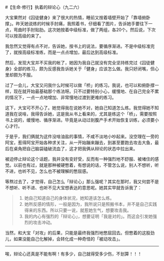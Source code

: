 #【生命⋅修行】执着的辩论心（九二六）

大宝果然对《囚徒健身》来了很大的热情，睡前又按着墙壁开始了「靠墙俯卧撑」。昨天她说练的时候手肘痛，我照着书，仔细看了图片，告诉她手要往下一点，弯曲时手肘贴肋。这次她按着中级标准，做了两组，各20个。然后说，下次可以按高级的来了。

我忽然又觉得有点不对，告诉她，按书上的说法，要循序渐进。不是中级标准完了，就按高级标准练，而是一点点增加，最后达到高级标准。

然后，发现大宝并不买我的帐了，她因为我自己就没有完全坚持练完过《囚徒健身》全部的练习，颇为反感我告诉她关于「健身」应该怎么做。我只好闭嘴，但心里却颇为不服。

过了一会儿，大宝又问我什么时候可以做「桥」的练习。我说，也可以和俯卧撑一样，现在就开始最基础那个练法呀。只不过要特别小心，缓慢地、在自己完全不累的情况下，一点一点地增加、非常慢地过渡到更难的练习。

这下，大宝可不开心了。她觉得我在说她不对，她自己知道怎么练。我觉得她不知道我在说啥，我得告诉她，这是我从书上看来的，尤其是练这个「桥」，需要按照书上说的，缓慢地、循序渐进。毕竟是从动过剖腹产手术开始恢复训练，必须要小心才行。

于是乎，我们俩就为这件没啥油盐的事情，不咸不淡地小吵起来。没空理在一旁的阿宝，惹得阿宝开始各种求关注，从一开始蹦来蹦去，到甚至要跑去攻击大鱼，最后在桌角把自己脑袋磕破流血了，这才把我俩从辩论的状态中拉出来。

被迫停止辩论这个话题，我并没有变好受，反而有一种强烈地不舒服、被堵住的感觉。以前也有过，就是那种被硬憋着，有想说的话，不管怎么说，别人不想听，听不进，也听不见，怎么也不被理解的憋屈感。

等熬过去了，才觉得，自己怎么「辩论心」那么强呢？其实在那时，我又何尝不是不想听、听不进、也听不见大宝想表达的意思呢。她其实早就告诉我了：

> 1. 她自己知道自己的身体状况，她知道该怎么练。
> 2. 她所反感的情形，一般是因为，我所说只是照搬书本，并不是自己实践得来的东西。所以只要一说，就惹她生气，想要攻击我。
> 3. 我的内心有强烈的「辩论心」，想要证明「我是对的」。而这会引发她强烈的攻击冲动。

当然，和大宝「对攻」的后果，只能是最终我强烈地憋屈回去。但憋着的这股劲儿，如果没能自己化解掉，会转化成一种奇怪的「被动攻击」。

----

唉，辩论心还真是不能有啊！有多少，自己就得受多少伤，不划算！！！